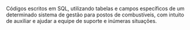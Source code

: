 Códigos escritos em SQL, utilizando tabelas e campos específicos de um determinado sistema de gestão para postos de combustíveis, com intuito de auxiliar e ajudar a equipe de suporte e inúmeras situações.
